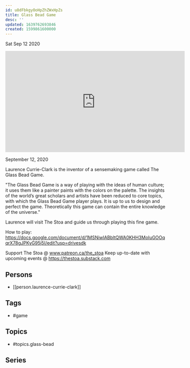 ```yaml
---
id: u8dFbkgyOoHpZhZWxHpZs
title: Glass Bead Game
desc: ''
updated: 1639762693846
created: 1599861600000
---
```





Sat Sep 12 2020

<iframe width="560" height="315" src="https://www.youtube.com/embed/13zlPC77faY" title="Glass Bead Game w/ Laurence Currie-Clark" frameborder="0" allow="accelerometer; autoplay; clipboard-write; encrypted-media; gyroscope; picture-in-picture" allowfullscreen ></iframe>

September 12, 2020

Laurence Currie-Clark is the inventor of a sensemaking game called The Glass Bead Game.

"The Glass Bead Game is a way of playing with the ideas of human culture; it uses them like a painter paints with the colors on the palette. The insights of the world’s great scholars and artists have been reduced to core topics, with which the Glass Bead Game player plays. It is up to us to design and perfect the game. Theoretically this game can contain the entire knowledge of the universe."

Laurence will visit The Stoa and guide us through playing this fine game.

How to play:
https://docs.google.com/document/d/1MSNiwlABbltQWA0KHH3MoIuGOOqqrX78gJPKyG95j5I/edit?usp=drivesdk

Support The Stoa @ www.patreon.ca/the_stoa
Keep up-to-date with upcoming events @ https://thestoa.substack.com

## Persons

- [[person.laurence-currie-clark]]

## Tags

- #game

## Topics

- #topics.glass-bead

## Series



